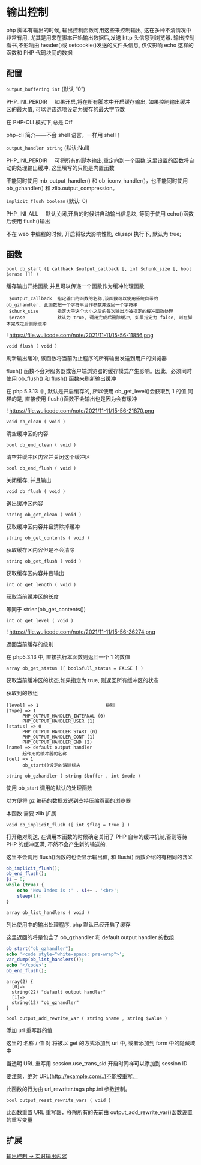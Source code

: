# 输出控制

php 脚本有输出的时候, 输出控制函数可用这些来控制输出, 这在多种不清情况中非常有用, 尤其是用来在脚本开始输出数据后,发送 http 头信息到浏览器. 输出控制看书,不影响由 header()或 setcookie()发送的文件头信息, 仅仅影响 echo 这样的函数和 PHP 代码块间的数据

## 配置

`output_buffering int` (默认 “0”)

PHP_INI_PERDIR     如果开启,将在所有脚本中开启缓存输出, 如果控制输出缓冲区的最大值, 可以讲该选项设定为缓存的最大字节数

在 PHP-CLI 模式下,总是 Off

php-cli 简介——不会 shell 语言，一样用 shell！

`output_handler string` (默认:Null)

PHP_INI_PERDIR     可将所有的脚本输出,重定向到一个函数,这里设置的函数将自动的处理输出缓冲, 这里填写的只能是内置函数

不能同时使用 mb_output_handler() 和 ob_iconv_handler()，也不能同时使用 ob_gzhandler() 和 zlib.output_compression。

`implicit_flush boolean` (默认: 0)

PHP_INI_ALL     默认关闭,开启的时候讲自动输出信息块, 等同于使用 echo()函数后使用 flush()输出

不在 web 中编程的时候, 开启将极大影响性能, cli,sapi 执行下, 默认为 true;

## 函数

`bool ob_start ([ callback $output_callback [, int $chunk_size [, bool $erase ]]] )`

缓存输出开始函数,并且可以传递一个函数作为缓冲处理函数

```
 $output_callback  指定输出的函数的名称,该函数可以使用系统自带的 ob_gzhandler, 此函数把一个字符串当作参数并返回一个字符串
 $chunk_size       指定大于这个大小之后的每次输出均被指定的缓冲函数处理
 $erase            默认为 true, 调用完成后删除缓冲, 如果指定为 false, 则在脚本完成之后删除缓冲
```

! https://file.wulicode.com/note/2021/11-11/15-56-11856.png 

`void flush ( void )`

刷新输出缓冲, 该函数将当前为止程序的所有输出发送到用户的浏览器

flush() 函数不会对服务器或客户端浏览器的缓存模式产生影响。因此，必须同时使用 ob_flush() 和 flush() 函数来刷新输出缓冲

在 php 5.3.13 中, 默认是开启缓存的, 所以使用 ob_get_level()会获取到 1 的值,同样的是, 直接使用 flush()函数不会输出也是因为会有缓冲

! https://file.wulicode.com/note/2021/11-11/15-56-21870.png 

`void ob_clean ( void )`

清空缓冲区的内容

`bool ob_end_clean ( void )`

清空并缓冲区内容并关闭这个缓冲区

`bool ob_end_flush ( void )`

关闭缓存, 并且输出

`void ob_flush ( void )`

送出缓冲区内容

`string ob_get_clean ( void )`

获取缓冲区内容并且清除掉缓冲

`string ob_get_contents ( void )`

获取缓存区内容但是不会清除

`string ob_get_flush ( void )`

获取缓存区内容并且输出

`int ob_get_length ( void )`

获取当前缓冲区的长度

等同于 strlen(ob_get_contents())

`int ob_get_level ( void )`

! https://file.wulicode.com/note/2021/11-11/15-56-36274.png 

返回当前缓存的级别

在 php5.3.13 中, 直接执行本函数则返回一个 1 的数值

`array ob_get_status ([ bool$full_status = FALSE ] )`

获取当前缓冲区的状态,如果指定为 true, 则返回所有缓冲区的状态

获取到的数组

```
[level] => 1                         级别
[type] => 1
      PHP_OUTPUT_HANDLER_INTERNAL (0)
      PHP_OUTPUT_HANDLER_USER (1)
[status] => 0
      PHP_OUTPUT_HANDLER_START (0)
      PHP_OUTPUT_HANDLER_CONT (1)
      PHP_OUTPUT_HANDLER_END (2)
[name] => default output handler
      起作用的缓冲器的名称
[del] => 1
      ob_start()设定的清除标志
```

`string ob_gzhandler ( string $buffer , int $mode )`

使用 ob_start 调用的默认的处理函数

以方便将 gz 编码的数据发送到支持压缩页面的浏览器

本函数 需要 zlib 扩展

`void ob_implicit_flush ([ int $flag = true ] )`

打开绝对刷送, 在调用本函数的时候确定关闭了 PHP 自带的缓冲机制,否则等待 PHP 的缓冲区满, 不然不会产生新的输送的.

这里不会调用 flush()函数的也会显示输出值, 和 flush() 函数介绍的有相同的含义

```php
ob_implicit_flush();
ob_end_flush();
$i = 0;
while (true) {
    echo 'Now Index is :' . $i++ . '<br>';
    sleep(1);
}
```

`array ob_list_handlers ( void )`

列出使用中的输出处理程序, php 默认已经开启了缓存

这里返回的将是包含了 ob_gzhandler 和 default output handler 的数组.

```php
ob_start("ob_gzhandler");
echo '<code style="white-space: pre-wrap">';
var_dump(ob_list_handlers());
echo '</code>';
ob_end_flush();
```

```
array(2) {
  [0]=>
  string(22) "default output handler"
  [1]=>
  string(12) "ob_gzhandler"
}
```

`bool output_add_rewrite_var ( string $name , string $value )`

添加 url 重写器的值

这里的 名称 / 值 对 将被以 get 的方式添加到 url 中, 或者添加到 form 中的隐藏域中

当透明 URL 重写用 session.use_trans_sid 开启时同样可以添加到 session ID

要注意，绝对 URL(http://example.com/..)不能被重写。

此函数的行为由 url_rewriter.tags php.ini 参数控制。

`bool output_reset_rewrite_vars ( void )`

此函数重置 URL 重写器，移除所有的先前由 output_add_rewrite_var()函数设置的重写变量

## 扩展

[输出控制 → 实时输出内容](https://www.notion.so/c3a491eece264fc6aaac832ff04f74cd)